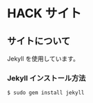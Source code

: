 HACK サイト
================================================================================

サイトについて
--------------------------------------------------------------------------------

Jekyll を使用しています。

### Jekyll インストール方法

    $ sudo gem install jekyll

